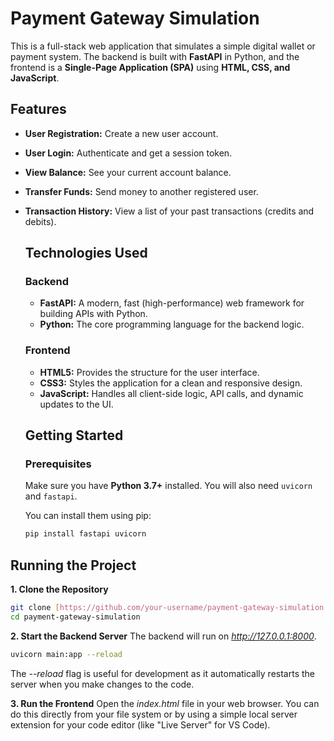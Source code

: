 # Payment Gateway Simulation

This is a full-stack web application that simulates a simple digital wallet or payment system. The backend is built with **FastAPI** in Python, and the frontend is a **Single-Page Application (SPA)** using **HTML, CSS, and JavaScript**.

## Features

* **User Registration:** Create a new user account.
* **User Login:** Authenticate and get a session token.
* **View Balance:** See your current account balance.
* **Transfer Funds:** Send money to another registered user.
* **Transaction History:** View a list of your past transactions (credits and debits).

  ## Technologies Used

  ### Backend
  * **FastAPI:** A modern, fast (high-performance) web framework for building APIs with Python.
  * **Python:** The core programming language for the backend logic.
 
  ### Frontend

  * **HTML5:** Provides the structure for the user interface.
  * **CSS3:** Styles the application for a clean and responsive design.
  * **JavaScript:** Handles all client-side logic, API calls, and dynamic updates to the UI.
 
  ## Getting Started

  ### Prerequisites
  Make sure you have **Python 3.7+** installed. You will also need `uvicorn` and `fastapi`.

  You can install them using pip:
  ```sh
  pip install fastapi uvicorn
  ```

 ## Running the Project

 **1. Clone the Repository**
 ```sh
 git clone [https://github.com/your-username/payment-gateway-simulation.git](https://github.com/your-username/payment-gateway-simulation.git)
 cd payment-gateway-simulation
```

**2. Start the Backend Server**
The backend will run on *http://127.0.0.1:8000*.
```sh
uvicorn main:app --reload
```
The *--reload* flag is useful for development as it automatically restarts the server when you make changes to the code.


**3. Run the Frontend**
Open the *index.html* file in your web browser. You can do this directly from your file system or by using a simple local server extension for your code editor (like "Live Server" for VS Code).
